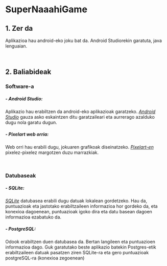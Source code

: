 # SuperNaaahiGame

## 1. Zer da

Aplikazioa hau android-eko joku bat da. Android Studiorekin garatuta, java lenguaian.

<br/>

## 2. Baliabideak

### Software-a 

##### - Android Studio: 
Aplikazio hau erabiltzen da android-eko aplikazioak garatzeko. *[Android Studio](https://www.sqlite.org/index.html)* gauza asko eskaintzen ditu garatzaileari eta aurrerago azalduko dugu nola garatu dugun.

##### - Pixelart web orria: 
Web orri hau erabili dugu, jokuaren grafikoak diseinatzeko. *[Pixelart-en](https://www.pixilart.com/)* pixelez-pixelez margotzen duzu marrazkiak.

<br/>

### Datubaseak
##### - SQLite: 
*[SQLite](https://www.sqlite.org/index.html)* datubasea erabili dugu datuak lokalean gordetzeko. Hau da, puntuazioak eta jastotako erabiltzaileen informazioa hor gordeko da, eta konexioa dagoenean, puntuazioak igoko dira eta datu basean dagoen informazioa ezabatuko da.

##### - PostgreSQL: 
Odook erabiltzen duen datubasea da. Bertan langileen eta puntuazioen informazioa dago. Guk garatutako beste aplikazio batekin Postgres-etik erabiltzaileen datuak pasatzen ziren SQLite-ra eta gero puntuazioak postgreSQL-ra (konexioa zegoenean)
